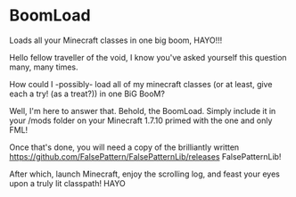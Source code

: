 # BoomLoad
Loads all your Minecraft classes in one big boom, HAYO!!!


Hello fellow traveller of the void, I know you've asked yourself this question many, many times.

How could I -possibly- load all of my minecraft classes (or at least, give each a try! (as a treat?)) in one BiG BooM?

Well, I'm here to answer that. Behold, the BoomLoad. Simply include it in your /mods folder on your Minecraft 1.7.10 primed with the one and only FML!

Once that's done, you will need a copy of the brilliantly written https://github.com/FalsePattern/FalsePatternLib/releases FalsePatternLib!

After which, launch Minecraft, enjoy the scrolling log, and feast your eyes upon a truly lit classpath! HAYO
